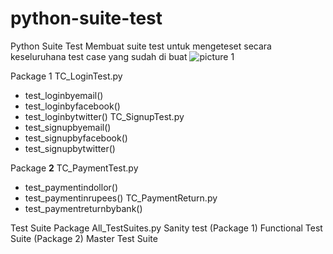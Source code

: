# python-suite-test
Python Suite Test
Membuat suite test untuk mengeteset secara keseluruhana test case yang sudah di buat
![picture 1](../images/e46b3742f857ec06bfbc6a0ddc602d48d7d6f3aaa4fa38c4df007fc08b17599c.png)  

Package 1
TC_LoginTest.py
- test_loginbyemail()
- test_loginbyfacebook()
- test_loginbytwitter()
TC_SignupTest.py
- test_signupbyemail()
- test_signupbyfacebook()
- test_signupbytwitter()

Package **2**
TC_PaymentTest.py
- test_paymentindollor()
- test_paymentinrupees()
TC_PaymentReturn.py
- test_paymentreturnbybank()

Test Suite Package
All_TestSuites.py
Sanity test (Package 1)
Functional Test Suite (Package 2)
Master Test Suite